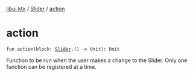 [libui.ktx](../README.md) / [Slider](README.md) / [action](action.md)

# action

`fun action(block: `[`Slider`](README.md)`.() -> Unit): Unit`

Function to be run when the user makes a change to the Slider.
Only one function can be registered at a time.

